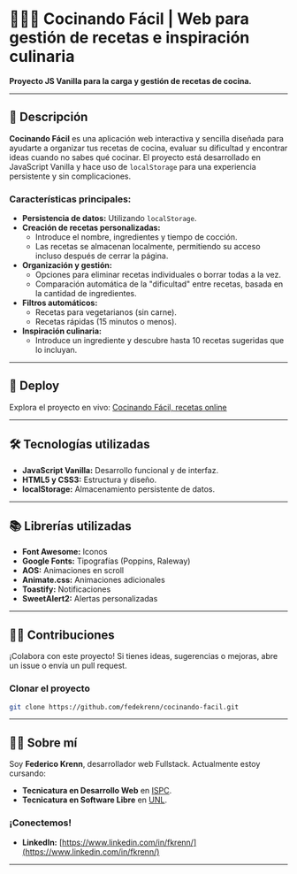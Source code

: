 # 👨‍🍳🍳 Cocinando Fácil | Web para gestión de recetas e inspiración culinaria

**Proyecto JS Vanilla para la carga y gestión de recetas de cocina.**

---

## 📝 Descripción

**Cocinando Fácil** es una aplicación web interactiva y sencilla diseñada para ayudarte a organizar tus recetas de cocina, evaluar su dificultad y encontrar ideas cuando no sabes qué cocinar. El proyecto está desarrollado en JavaScript Vanilla y hace uso de `localStorage` para una experiencia persistente y sin complicaciones.

### Características principales:

- **Persistencia de datos:** Utilizando `localStorage`.
- **Creación de recetas personalizadas:**
  - Introduce el nombre, ingredientes y tiempo de cocción.
  - Las recetas se almacenan localmente, permitiendo su acceso incluso después de cerrar la página.
- **Organización y gestión:**
  - Opciones para eliminar recetas individuales o borrar todas a la vez.
  - Comparación automática de la "dificultad" entre recetas, basada en la cantidad de ingredientes.
- **Filtros automáticos:**
  - Recetas para vegetarianos (sin carne).
  - Recetas rápidas (15 minutos o menos).
- **Inspiración culinaria:**
  - Introduce un ingrediente y descubre hasta 10 recetas sugeridas que lo incluyan.

---

## 🚀 Deploy

Explora el proyecto en vivo: [Cocinando Fácil, recetas online](https://fedekrenn.github.io/cocinando-facil/)

---

## 🛠 Tecnologías utilizadas

- **JavaScript Vanilla:** Desarrollo funcional y de interfaz.
- **HTML5 y CSS3:** Estructura y diseño.
- **localStorage:** Almacenamiento persistente de datos.

---

## 📚 Librerías utilizadas

- **Font Awesome:** Iconos
- **Google Fonts:** Tipografías (Poppins, Raleway)
- **AOS:** Animaciones en scroll 
- **Animate.css:** Animaciones adicionales
- **Toastify:** Notificaciones
- **SweetAlert2:** Alertas personalizadas 

---

## 👨‍💻 Contribuciones

¡Colabora con este proyecto! Si tienes ideas, sugerencias o mejoras, abre un issue o envía un pull request.

### Clonar el proyecto

```bash
git clone https://github.com/fedekrenn/cocinando-facil.git
```

---

## 🙋‍♂️ Sobre mí

Soy **Federico Krenn**, desarrollador web Fullstack. Actualmente estoy cursando:

- **Tecnicatura en Desarrollo Web** en [ISPC](https://www.ispc.edu.ar/).
- **Tecnicatura en Software Libre** en [UNL](https://www.unl.edu.ar/).

### ¡Conectemos!

- **LinkedIn:** [https://www.linkedin.com/in/fkrenn/](https://www.linkedin.com/in/fkrenn/)

---